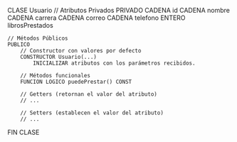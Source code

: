 CLASE Usuario
    // Atributos Privados
    PRIVADO
        CADENA id
        CADENA nombre
        CADENA carrera
        CADENA correo
        CADENA telefono
        ENTERO librosPrestados

    // Métodos Públicos
    PUBLICO
        // Constructor con valores por defecto
        CONSTRUCTOR Usuario(...)
            INICIALIZAR atributos con los parámetros recibidos.

        // Métodos funcionales
        FUNCION LOGICO puedePrestar() CONST

        // Getters (retornan el valor del atributo)
        // ...

        // Setters (establecen el valor del atributo)
        // ...
FIN CLASE
